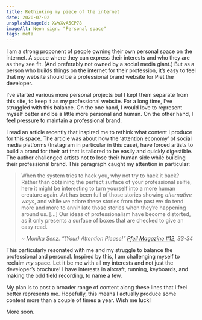 ```yaml
---
title: Rethinking my piece of the internet
date: 2020-07-02
unsplashImageId: XwWXvA5CP78
imageAlt: Neon sign. "Personal space"
tags: meta
---
```


I am a strong proponent of people owning their own personal space on the internet. A space where they can express their interests and who they are as they see fit. (And preferably not owned by a social media giant.) But as a person who builds things on the internet for their profession, it’s easy to feel that my website should be a professional brand website for Piet the developer.

<!-- excerpt -->

I’ve started various more personal projects but I kept them separate from this site, to keep it as my professional website. For a long time, I’ve struggled with this balance. On the one hand, I would love to represent myself better and be a little more personal and human. On the other hand, I feel pressure to maintain a professional brand.

I read an article recently that inspired me to rethink what content I produce for this space. The article was about how the ‘attention economy’ of social media platforms (Instagram in particular in this case), have forced artists to build a brand for their art that is tailored to be easily and quickly digestible. The author challenged artists not to lose their human side while building their professional brand. This paragraph caught my attention in particular:

> When the system tries to hack you, why not try to hack it back? Rather than obtaining the perfect surface of your professional selfie, here it might be interesting to turn yourself into a more human creature again. Art has been full of those stories showing _alternative ways_, and while we adore these stories from the past we do tend more and more to annihilate those stories when they’re happening around us. […] Our ideas of professionalism have become distorted, as it only presents a surface of boxes that are checked to give an easy read.
>
> _~ Monika Senz. “(Your) Attention Please!” [Pfeil Magazine #12](https://www.montezpress.com/catalogue/pfeil/economy/), 33-34_

This particularly resonated with me and my struggle to balance the professional and personal. Inspired by this, I am challenging myself to reclaim _my_ space. Let it be me with all my interests and not just the developer’s brochure! I have interests in aircraft, running, keyboards, and making the odd field recording, to name a few.

My plan is to post a broader range of content along these lines that I feel better represents me. Hopefully, this means I actually produce some content more than a couple of times a year. Wish me luck!

More soon.
